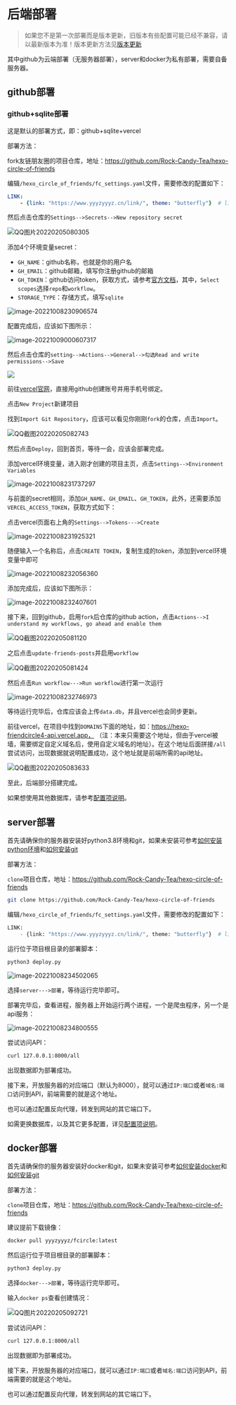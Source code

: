 # 后端部署

> 如果您不是第一次部署而是版本更新，旧版本有些配置可能已经不兼容，请以最新版本为准！版本更新方法见[版本更新](update)

其中github为云端部署（无服务器部署），server和docker为私有部署，需要自备服务器。

## github部署

### github+sqlite部署

这是默认的部署方式，即：github+sqlite+vercel

部署方法：

fork友链朋友圈的项目仓库，地址：https://github.com/Rock-Candy-Tea/hexo-circle-of-friends

编辑`/hexo_circle_of_friends/fc_settings.yaml`文件，需要修改的配置如下：

```yaml
LINK:
    - {link: "https://www.yyyzyyyz.cn/link/", theme: "butterfly"}  # link改为你的友链页地址，theme选择你的博客主题
```

然后点击仓库的`Settings-->Secrets-->New repository secret`

![QQ图片20220205080305](QQ图片20220205080305.png)

添加4个环境变量secret：

- `GH_NAME`：github名称，也就是你的用户名
- `GH_EMAIL`：github邮箱，填写你注册github的邮箱
- `GH_TOKEN`：github访问token，获取方式，请参考[官方文档](https://docs.github.com/cn/authentication/keeping-your-account-and-data-secure/creating-a-personal-access-token)，其中，`Select scopes`选择`repo`和`workflow`。
- `STORAGE_TYPE`：存储方式，填写`sqlite`

![image-20221008230906574](image-20221008230906574.png)

配置完成后，应该如下图所示：

![image-20221009000607317](image-20221009000607317.png)

然后点击仓库的`setting-->Actions-->General-->勾选Read and write permissions-->Save`

![](workflow_permissions.png)

前往[vercel官网](https://vercel.com/)，直接用github创建账号并用手机号绑定。

点击`New Project`新建项目

找到`Import Git Repository`，应该可以看见你刚刚`fork`的仓库，点击`Import`。

![QQ截图20220205082743](QQ截图20220205082743.png)

然后点击`Deploy`，回到首页，等待一会，应该会部署完成。

添加vercel环境变量，进入刚才创建的项目主页，点击`Settings-->Environment Variables`

![image-20221008231737297](image-20221008231737297.png)



与前面的secret相同，添加`GH_NAME`、`GH_EMAIL`、`GH_TOKEN`，此外，还需要添加`VERCEL_ACCESS_TOKEN`，获取方式如下：

点击vercel页面右上角的`Settings-->Tokens--->Create`

![image-20221008231925321](image-20221008231925321.png)

随便输入一个名称后，点击`CREATE TOKEN`，复制生成的token，添加到vercel环境变量中即可

![image-20221008232056360](image-20221008232056360.png)

添加完成后，应该如下图所示：

![image-20221008232407601](image-20221008232407601.png)

接下来，回到github，启用`fork`后仓库的github action，点击`Actions-->I understand my workflows, go ahead and enable them`

![QQ截图20220205081120](QQ截图20220205081120.png)

之后点击`update-friends-posts`并启用`workflow`

![QQ截图20220205081424](QQ截图20220205081424.png)

然后点击`Run workflow--->Run workflow`进行第一次运行

![image-20221008232746973](image-20221008232746973.png)

等待运行完毕后，仓库应该会上传`data.db`，并且vercel也会同步更新。

前往vercel，在项目中找到`DOMAINS`下面的地址，如：https://hexo-friendcircle4-api.vercel.app，  （注：本来只需要这个地址，但由于vercel被墙，需要绑定自定义域名后，使用自定义域名的地址）。在这个地址后面拼接`/all`尝试访问，出现数据就说明配置成功，这个地址就是前端所需的api地址。

![QQ截图20220205083633](QQ截图20220205083633.png)

至此，后端部分搭建完成。

如果想使用其他数据库，请参考[配置项说明](settings.md)。

## server部署

首先请确保你的服务器安装好python3.8环境和git，如果未安装可参考[如何安装python环境](problems.md?id=如何安装python环境？)和[如何安装git](problems.md?id=如何安装git？)

部署方法：

`clone`项目仓库，地址：https://github.com/Rock-Candy-Tea/hexo-circle-of-friends

```bash
git clone https://github.com/Rock-Candy-Tea/hexo-circle-of-friends
```

编辑`/hexo_circle_of_friends/fc_settings.yaml`文件，需要修改的配置如下：

```python
LINK:
    - {link: "https://www.yyyzyyyz.cn/link/", theme: "butterfly"}  # link改为你的友链页地址，theme选择你的博客主题
```

运行位于项目根目录的部署脚本：

```python
python3 deploy.py
```

![image-20221008234502065](image-20221008234502065.png)

选择`server--->部署`，等待运行完毕即可。

部署完毕后，查看进程，服务器上开始运行两个进程，一个是爬虫程序，另一个是api服务：

![image-20221008234800555](image-20221008234800555.png)

尝试访问API：

```bash
curl 127.0.0.1:8000/all
```

出现数据即为部署成功。

接下来，开放服务器的对应端口（默认为8000），就可以通过`IP:端口`或者`域名:端口`访问到API，前端需要的就是这个地址。

也可以通过配置反向代理，转发到网站的其它端口下。

如需更换数据库，以及其它更多配置，详见[配置项说明](settings.md)。

## docker部署

首先请确保你的服务器安装好docker和git，如果未安装可参考[如何安装docker](problems.md?id=如何安装docker？)和[如何安装git](problems.md?id=如何安装git？)

部署方法：

`clone`项目仓库，地址：https://github.com/Rock-Candy-Tea/hexo-circle-of-friends

建议提前下载镜像：

```bash
docker pull yyyzyyyz/fcircle:latest
```

然后运行位于项目根目录的部署脚本：

```bash
python3 deploy.py
```

选择`docker--->部署`，等待运行完毕即可。

输入`docker ps`查看创建情况：

![QQ图片20220205092721](QQ图片20220205092721.png)

尝试访问API：

```bash
curl 127.0.0.1:8000/all
```

出现数据即为部署成功。

接下来，开放服务器的对应端口，就可以通过`IP:端口`或者`域名:端口`访问到API，前端需要的就是这个地址。

也可以通过配置反向代理，转发到网站的其它端口下。

